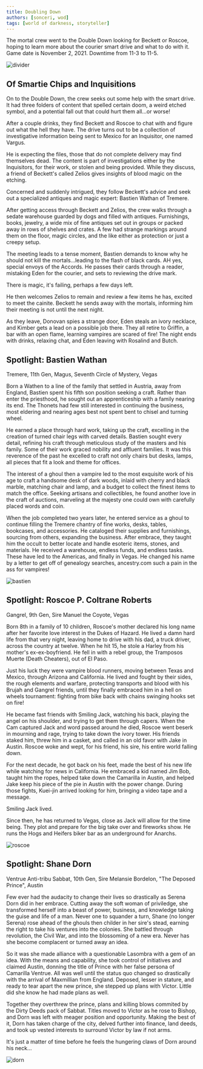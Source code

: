 ```yaml
---
title: Doubling Down
authors: [sonceri, wod]
tags: [world of darkness, storyteller]
---
```


The mortal crew went to the Double Down looking for Beckett or Roscoe, hoping to learn more about the courier smart drive and what to do with it. Game date is November 2, 2021. Downtime from 11-3 to 11-5.

<!--truncate-->
![divider](/img/divide/divide-wod.png)

## Of Smartie Chips and Inquisitions

On to the Double Down, the crew seeks out some help with the smart drive. It had three folders of content that spelled certain doom, a weird etched symbol, and a potential fall out that could hurt them all...or worse!

After a couple drinks, they find Beckett and Roscoe to chat with and figure out what the hell they have. The drive turns out to be a collection of investigative information being sent to Mexico for an Inquisitor, one named Vargus. 

He is expecting the files, those that do not complete delivery may find themselves dead. The content is part of investigations either by the Inquisitors, for their work, or stolen and being provided. While they discuss, a friend of Beckett's called Zelios gives insights of blood magic on the etching.

Concerned and suddenly intrigued, they follow Beckett's advice and seek out a specialized antiques and magic expert: Bastien Wathan of Tremere.

After getting access through Beckett and Zelios, the crew walks through a sedate warehouse guarded by dogs and filled with antiques. Furnishings, books, jewelry, a wide mix of fine antiques set out in groups or packed away in rows of shelves and crates. A few had strange markings around them on the floor, magic circles, and the like either as protection or just a creepy setup.

The meeting leads to a tense moment, Bastien demands to know why he should not kill the mortals...leading to the flash of black cards. AH yes, special envoys of the Accords. He passes their cards through a reader, mistaking Eden for the courier, and sets to reviewing the drive mark.

There is magic, it's failing, perhaps a few days left. 

He then welcomes Zelios to remain and review a few items he has, excited to meet the cainite. Beckett he sends away with the mortals, informing him their meeting is not until the next night.

As they leave, Donovan spies a strange door, Eden steals an ivory necklace, and Kimber gets a lead on a possible job there. They all retire to Griffin, a bar with an open flame, learning vampires are scared of fire! The night ends with drinks, relaxing chat, and Eden leaving with Rosalind and Butch.

## Spotlight: Bastien Wathan 

Tremere, 11th Gen, Magus, Seventh Circle of Mystery, Vegas

Born a Wathen to a line of the family that settled in Austria, away from England, Bastien spent his fifth son position seeking a craft. Rather than enter the priesthood, he sought out an apprenticeship with a family nearing its end. The Thonets had few still interested in continuing the business, most eldering and nearing ages best not spent bent to chisel and turning wheel. 

He earned a place through hard work, taking up the craft, excelling in the creation of turned chair legs with carved details. Bastien sought every detail, refining his craft through meticulous study of the masters and his family. Some of their work graced nobility and affluent families. It was this reverence of the past he excelled to craft not only chairs but desks, lamps, all pieces that fit a look and theme for offices.

The interest of a ghoul then a vampire led to the most exquisite work of his age to craft a handsome desk of dark woods, inlaid with cherry and black marble, matching chair and lamp, and a budget to collect the finest items to match the office. Seeking artisans and collectibles, he found another love in the craft of auctions, marveling at the majesty one could own with carefully placed words and coin.

When the job completed two years later, he entered service as a ghoul to continue filling the Tremere chantry of fine works, desks, tables, bookcases, and accessories. He cataloged their supplies and furnishings, sourcing from others, expanding the business. After embrace, they taught him the occult to better locate and handle esoteric items, stones, and materials. He received a warehouse, endless funds, and endless tasks. These have led to the Americas, and finally in Vegas. He changed his name by a letter to get off of genealogy searches, ancestry.com such a pain in the ass for vampires!

![bastien](/img/wod/bastien.png)

## Spotlight: Roscoe P. Coltrane Roberts

Gangrel, 9th Gen, Sire Manuel the Coyote, Vegas

Born 8th in a family of 10 children, Roscoe's mother declared his long name after her favorite love interest in the Dukes of Hazard. He lived a damn hard life from that very night, leaving home to drive with his dad, a truck driver, across the country at twelve. When he hit 15, he stole a Harley from his mother's ex-ex-boyfriend. He fell in with a rebel group, the Tramposos Muerte (Death Cheaters), out of El Paso.

Just his luck they were vampire blood runners, moving between Texas and Mexico, through Arizona and California. He lived and fought by their sides, the rough elements and warfare, protecting transports and blood with his Brujah and Gangrel friends, until they finally embraced him in a hell on wheels tournament: fighting from bike back with chains swinging hooks set on fire!

He became fast friends with Smiling Jack, watching his back, playing the angel on his shoulder, and trying to get them through capers. When the Cam captured Jack and word passed around he died, Roscoe went beserk in mourning and rage, trying to take down the ivory tower. His friends staked him, threw him in a casket, and called in an old favor with Jake in Austin. Roscoe woke and wept, for his friend, his sire, his entire world falling down.

For the next decade, he got back on his feet, made the best of his new life while watching for news in California. He embraced a kid named Jim Bob, taught him the ropes, helped take down the Camarilla in Austin, and helped Jake keep his piece of the pie in Austin with the power change. During those fights, Kuei-jin arrived looking for him, bringing a video tape and a message.

Smiling Jack lived.

Since then, he has returned to Vegas, close as Jack will allow for the time being. They plot and prepare for the big take over and fireworks show. He runs the Hogs and Heifers biker bar as an underground for Anarchs.

![roscoe](/img/wod/roscoe.png)

## Spotlight: Shane Dorn

Ventrue Anti-tribu Sabbat, 10th Gen, Sire Melansie Bordelon, "The Deposed Prince", Austin

Few ever had the audacity to change their lives so drastically as Serena Dorn did in her embrace. Cutting away the soft woman of priviledge, she transformed herself into a beast of power, business, and knowledge taking the guise and life of a man. Never one to squander a turn, Shane (no longer Serena) rose ahead of the ghouls then childer in her sire's stead, earning the right to take his ventures into the colonies. She battled through revolution, the Civil War, and into the blossoming of a new era. Never has she become complacent or turned away an idea.

So it was she made alliance with a questionable Lasombra with a gem of an idea. With the means and capability, she took control of initiatives and claimed Austin, donning the title of Prince with her false persona of Camarilla Ventrue. All was well until the status quo changed so drastically with the arrival of Maxmillian from England. Deposed, lesser in stature, and ready to tear apart the new prince, she stepped up plans with Victor. Little did she know he had made plans as well.

Together they overthrew the prince, plans and killing blows commited by the Dirty Deeds pack of Sabbat. Titles moved to Victor as he rose to Bishop, and Dorn was left with meager position and opportunity. Making the best of it, Dorn has taken charge of the city, delved further into finance, land deeds, and took up vested interests to surround Victor by law if not arms. 

It's just a matter of time before he feels the hungering claws of Dorn around his neck...

![dorn](/img/wod/dorn.png)